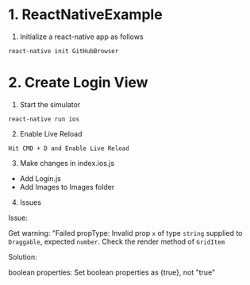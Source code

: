 # 1. ReactNativeExample

1. Initialize a react-native app as follows

` react-native init GitHubBrowser `

# 2. Create Login View

1. Start the simulator

`react-native run ios`

2. Enable Live Reload 

`Hit CMD + D and Enable Live Reload`

3. Make changes in index.ios.js

- Add Login.js
- Add Images to Images folder

4. Issues

Issue:

Get warning: "Failed propType: Invalid prop `x` of type `string` supplied to `Draggable`, expected `number`. Check the render method of `GridItem`

Solution:

boolean properties:
Set boolean properties as {true}, not "true"
